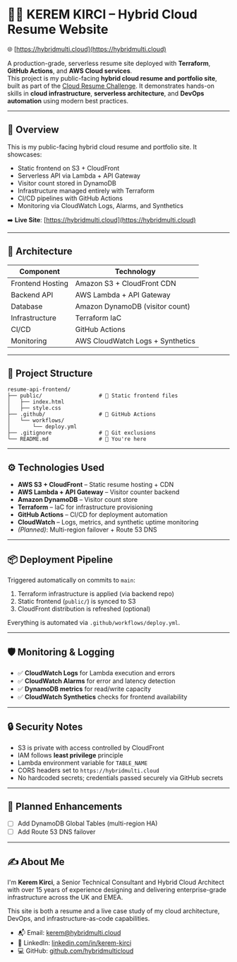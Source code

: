 # 🧑‍💼 KEREM KIRCI – Hybrid Cloud Resume Website  
🌐 [https://hybridmulti.cloud](https://hybridmulti.cloud)

A production-grade, serverless resume site deployed with **Terraform**, **GitHub Actions**, and **AWS Cloud services**.  
This project is my public-facing **hybrid cloud resume and portfolio site**, built as part of the [Cloud Resume Challenge](https://cloudresumechallenge.dev/). It demonstrates hands-on skills in **cloud infrastructure**, **serverless architecture**, and **DevOps automation** using modern best practices.

---

## 🚀 Overview

This is my public-facing hybrid cloud resume and portfolio site. It showcases:

- Static frontend on S3 + CloudFront
- Serverless API via Lambda + API Gateway
- Visitor count stored in DynamoDB
- Infrastructure managed entirely with Terraform
- CI/CD pipelines with GitHub Actions
- Monitoring via CloudWatch Logs, Alarms, and Synthetics

➡️ **Live Site**: [https://hybridmulti.cloud](https://hybridmulti.cloud)

---

## 🧱 Architecture

| Component          | Technology                  |
|--------------------|-----------------------------|
| Frontend Hosting   | Amazon S3 + CloudFront CDN  |
| Backend API        | AWS Lambda + API Gateway    |
| Database           | Amazon DynamoDB (visitor count) |
| Infrastructure     | Terraform IaC               |
| CI/CD              | GitHub Actions              |
| Monitoring         | AWS CloudWatch Logs + Synthetics |

---

## 📁 Project Structure

```
resume-api-frontend/
├── public/                  # 🚀 Static frontend files
│   ├── index.html
│   ├── style.css
├── .github/                 # 🤖 GitHub Actions
│   └── workflows/
│       └── deploy.yml
├── .gitignore               # 🧼 Git exclusions
└── README.md                # 📄 You're here
```

---

## ⚙️ Technologies Used

- **AWS S3 + CloudFront** – Static resume hosting + CDN
- **AWS Lambda + API Gateway** – Visitor counter backend
- **Amazon DynamoDB** – Visitor count store
- **Terraform** – IaC for infrastructure provisioning
- **GitHub Actions** – CI/CD for deployment automation
- **CloudWatch** – Logs, metrics, and synthetic uptime monitoring
- *(Planned)*: Multi-region failover + Route 53 DNS

---

## 📦 Deployment Pipeline

Triggered automatically on commits to `main`:

1. Terraform infrastructure is applied (via backend repo)
2. Static frontend (`public/`) is synced to S3
3. CloudFront distribution is refreshed (optional)

Everything is automated via `.github/workflows/deploy.yml`.

---

## 🛡️ Monitoring & Logging

- ✅ **CloudWatch Logs** for Lambda execution and errors
- ✅ **CloudWatch Alarms** for error and latency detection
- ✅ **DynamoDB metrics** for read/write capacity
- ✅ **CloudWatch Synthetics** checks for frontend availability

---

## 🔒 Security Notes

- S3 is private with access controlled by CloudFront
- IAM follows **least privilege** principle
- Lambda environment variable for `TABLE_NAME`
- CORS headers set to `https://hybridmulti.cloud`
- No hardcoded secrets; credentials passed securely via GitHub secrets

---

## 🧪 Planned Enhancements

- [ ] Add DynamoDB Global Tables (multi-region HA)
- [ ] Add Route 53 DNS failover

---

## ✍️ About Me

I'm **Kerem Kirci**, a Senior Technical Consultant and Hybrid Cloud Architect with over 15 years of experience designing and delivering enterprise-grade infrastructure across the UK and EMEA.

This site is both a resume and a live case study of my cloud architecture, DevOps, and infrastructure-as-code capabilities.

- 📬 Email: [kerem@hybridmulti.cloud](mailto:kerem@hybridmulti.cloud)  
- 🔗 LinkedIn: [linkedin.com/in/kerem-kirci](https://linkedin.com/in/kerem-kirci)  
- 💻 GitHub: [github.com/hybridmulticloud](https://github.com/hybridmulticloud)
